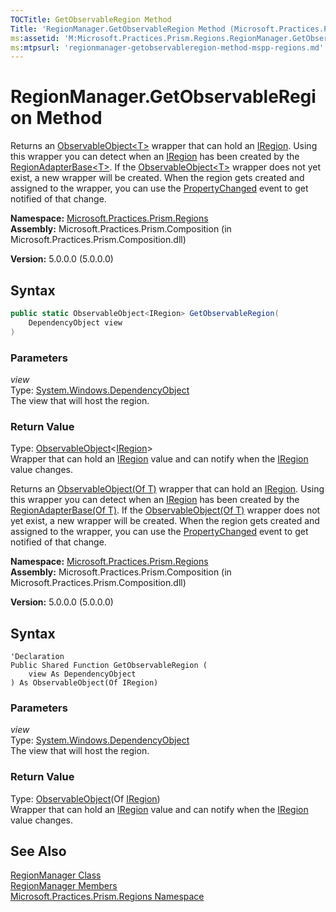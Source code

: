 ```yaml
---
TOCTitle: GetObservableRegion Method
Title: 'RegionManager.GetObservableRegion Method (Microsoft.Practices.Prism.Regions)'
ms:assetid: 'M:Microsoft.Practices.Prism.Regions.RegionManager.GetObservableRegion(System.Windows.DependencyObject)'
ms:mtpsurl: 'regionmanager-getobservableregion-method-mspp-regions.md'
---
```



# RegionManager.GetObservableRegion Method

Returns an [ObservableObject&lt;T&gt;](/patterns-practices/reference/observableobject-t-class-mspp) wrapper that can hold an [IRegion](/patterns-practices/reference/iregion-interface-mspp-regions). Using this wrapper you can detect when an [IRegion](/patterns-practices/reference/iregion-interface-mspp-regions) has been created by the [RegionAdapterBase&lt;T&gt;](/patterns-practices/reference/regionadapterbase-t-class-mspp-regions). If the [ObservableObject&lt;T&gt;](/patterns-practices/reference/observableobject-t-class-mspp) wrapper does not yet exist, a new wrapper will be created. When the region gets created and assigned to the wrapper, you can use the [PropertyChanged](/patterns-practices/reference/observableobject-t-propertychanged-event-mspp) event to get notified of that change.

**Namespace:** [Microsoft.Practices.Prism.Regions](/patterns-practices/reference/mspp-regions-namespace)  
**Assembly:** Microsoft.Practices.Prism.Composition (in Microsoft.Practices.Prism.Composition.dll)

**Version:** 5.0.0.0 (5.0.0.0)

## Syntax

```C#
public static ObservableObject<IRegion> GetObservableRegion(
	DependencyObject view
)
```

### Parameters

*view*  
Type: [System.Windows.DependencyObject](http://msdn.microsoft.com/en-us/library/ms589309)  
The view that will host the region.

### Return Value

Type: [ObservableObject](/patterns-practices/reference/observableobject-t-class-mspp)&lt;[IRegion](/patterns-practices/reference/iregion-interface-mspp-regions)&gt;  
Wrapper that can hold an [IRegion](/patterns-practices/reference/iregion-interface-mspp-regions) value and can notify when the [IRegion](/patterns-practices/reference/iregion-interface-mspp-regions) value changes.


Returns an [ObservableObject(Of T)](/patterns-practices/reference/observableobject-t-class-mspp) wrapper that can hold an [IRegion](/patterns-practices/reference/iregion-interface-mspp-regions). Using this wrapper you can detect when an [IRegion](/patterns-practices/reference/iregion-interface-mspp-regions) has been created by the [RegionAdapterBase(Of T)](/patterns-practices/reference/regionadapterbase-t-class-mspp-regions). If the [ObservableObject(Of T)](/patterns-practices/reference/observableobject-t-class-mspp) wrapper does not yet exist, a new wrapper will be created. When the region gets created and assigned to the wrapper, you can use the [PropertyChanged](/patterns-practices/reference/observableobject-t-propertychanged-event-mspp) event to get notified of that change.

**Namespace:** [Microsoft.Practices.Prism.Regions](/patterns-practices/reference/mspp-regions-namespace)  
**Assembly:** Microsoft.Practices.Prism.Composition (in Microsoft.Practices.Prism.Composition.dll)

**Version:** 5.0.0.0 (5.0.0.0)

## Syntax

```VB
'Declaration
Public Shared Function GetObservableRegion ( 
	view As DependencyObject
) As ObservableObject(Of IRegion)
```

### Parameters

*view*  
Type: [System.Windows.DependencyObject](http://msdn.microsoft.com/en-us/library/ms589309)  
The view that will host the region.

### Return Value

Type: [ObservableObject](/patterns-practices/reference/observableobject-t-class-mspp)(Of [IRegion](/patterns-practices/reference/iregion-interface-mspp-regions))  
Wrapper that can hold an [IRegion](/patterns-practices/reference/iregion-interface-mspp-regions) value and can notify when the [IRegion](/patterns-practices/reference/iregion-interface-mspp-regions) value changes.

## See Also

[RegionManager Class](/patterns-practices/reference/regionmanager-class-mspp-regions)  
[RegionManager Members](/patterns-practices/reference/regionmanager-members-mspp-regions)  
[Microsoft.Practices.Prism.Regions Namespace](/patterns-practices/reference/mspp-regions-namespace)
